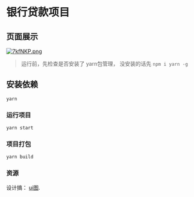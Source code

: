 # 银行贷款项目

## 页面展示
[![7kfNKP.png](https://s4.ax1x.com/2022/01/09/7kfNKP.png)](https://imgtu.com/i/7kfNKP)

> 运行前，先检查是否安装了 yarn包管理， 没安装的话先 `npm i yarn -g`
## 安装依赖
```
yarn
```

### 运行项目
```
yarn start
```

### 项目打包
```
yarn build
```


### 资源
设计搞： [ui图](https://codesign.qq.com/s/2bzpZvJ4qXZkAaV).


